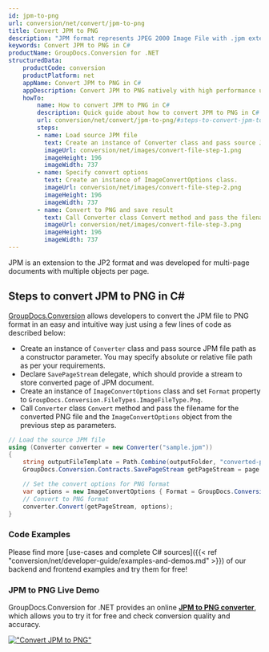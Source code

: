 ```yaml
---
id: jpm-to-png
url: conversion/net/convert/jpm-to-png
title: Convert JPM to PNG
description: "JPM format represents JPEG 2000 Image File with .jpm extension. Learn how to convert JPM to PNG file programmatically in C# language using GroupDocs.Conversion for .NET library."
keywords: Convert JPM to PNG in C#
productName: GroupDocs.Conversion for .NET
structuredData:
    productCode: conversion
    productPlatform: net
    appName: Convert JPM to PNG in C#
    appDescription: Convert JPM to PNG natively with high performance using C# language and server side GroupDocs.Conversion for .NET APIs, without the use of any software like Microsoft or Open Office.
    howTo:
        name: How to convert JPM to PNG in C# 
        description: Quick guide about how to convert JPM to PNG in C# with high performance and accuracy.
        url: conversion/net/convert/jpm-to-png/#steps-to-convert-jpm-to-png-in-c
        steps:
        - name: Load source JPM file 
          text: Create an instance of Converter class and pass source JPM file path as a constructor parameter. You may specify absolute or relative file path as per your requirements. 
          imageUrl: conversion/net/images/convert-file-step-1.png
          imageHeight: 196
          imageWidth: 737
        - name: Specify convert options 
          text: Create an instance of ImageConvertOptions class.
          imageUrl: conversion/net/images/convert-file-step-2.png
          imageHeight: 196
          imageWidth: 737
        - name: Convert to PNG and save result 
          text: Call Converter class Convert method and pass the filename for the converted HTML file and the ImageConvertOptions object from the previous step as parameters.
          imageUrl: conversion/net/images/convert-file-step-3.png
          imageHeight: 196
          imageWidth: 737
---
```


JPM is an extension to the JP2 format and was developed for multi-page documents with multiple objects per page.

## Steps to convert JPM to PNG in C#

[GroupDocs.Conversion](https://products.groupdocs.com/conversion/net) allows developers to convert the JPM file to PNG format in an easy and intuitive way just using a few lines of code as described below:

* Create an instance of `Converter` class and pass source JPM file path as a constructor parameter. You may specify absolute or relative file path as per your requirements. 
* Declare `SavePageStream` delegate, which should provide a stream to store converted page of JPM document.
* Create an instance of `ImageConvertOptions` class and set `Format` property to `GroupDocs.Conversion.FileTypes.ImageFileType.Png`.
* Call `Converter` class `Convert` method and pass the filename for the converted PNG file and the `ImageConvertOptions` object from the previous step as parameters.

```csharp
// Load the source JPM file
using (Converter converter = new Converter("sample.jpm"))
{
    string outputFileTemplate = Path.Combine(outputFolder, "converted-page-{0}.png");
    GroupDocs.Conversion.Contracts.SavePageStream getPageStream = page => new FileStream(string.Format(outputFileTemplate, page), FileMode.Create);

    // Set the convert options for PNG format
    var options = new ImageConvertOptions { Format = GroupDocs.Conversion.FileTypes.ImageFileType.Png };   
    // Convert to PNG format
    converter.Convert(getPageStream, options);
}
```

### Code Examples

Please find more [use-cases and complete C# sources]({{< ref "conversion/net/developer-guide/examples-and-demos.md" >}}) of our backend and frontend examples and try them for free!

### JPM to PNG Live Demo

GroupDocs.Conversion for .NET provides an online [**JPM to PNG converter**](https://products.groupdocs.app/conversion/jpm-to-png), which allows you to try it for free and check conversion quality and accuracy.

[!["Convert JPM to PNG"](conversion/net/images/convert-to-png/convert-jpm-to-png.png)](https://products.groupdocs.app/conversion/jpm-to-png)